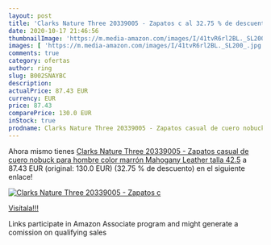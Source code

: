 ```yaml
---
layout: post
title: 'Clarks Nature Three 20339005 - Zapatos c al 32.75 % de descuento'
date: 2020-10-17 21:46:56
thumbnailImage: 'https://m.media-amazon.com/images/I/41tvR6rl2BL._SL200_.jpg'
images: [ 'https://m.media-amazon.com/images/I/41tvR6rl2BL._SL200_.jpg' ]
comments: true
category: ofertas
author: ring
slug: B002SNAYBC
description:
actualPrice: 87.43 EUR
currency: EUR
price: 87.43
comparePrice: 130.0 EUR
inStock: true
prodname: Clarks Nature Three 20339005 - Zapatos casual de cuero nobuck para hombre  color marrón  Mahogany Leather   talla 42.5
---
```


Ahora mismo tienes [Clarks Nature Three 20339005 - Zapatos casual de cuero nobuck para hombre  color marrón  Mahogany Leather   talla 42.5](https://www.amazon.es/dp/B002SNAYBC/?tag=tolees-21) a 87.43 EUR (original: 130.0 EUR) (32.75 %  de descuento) en el siguiente enlace!

[![Clarks Nature Three 20339005 - Zapatos c](https://m.media-amazon.com/images/I/41tvR6rl2BL._SL200_.jpg)](https://www.amazon.es/dp/B002SNAYBC/?tag=tolees-21)

[Visítala!!!](https://www.amazon.es/dp/B002SNAYBC/?tag=tolees-21)

Links participate in Amazon Associate program and might generate a comission on qualifying sales
